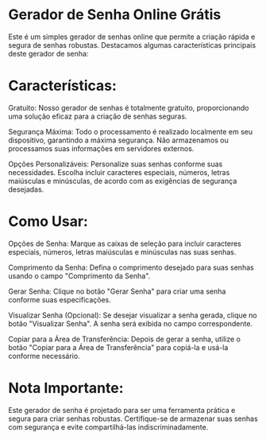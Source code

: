 # Gerador de Senha Online Grátis

Este é um simples gerador de senhas online que permite a criação rápida e segura de senhas robustas. Destacamos algumas características principais deste gerador de senha:

# Características:
Gratuito: Nosso gerador de senhas é totalmente gratuito, proporcionando uma solução eficaz para a criação de senhas seguras.

Segurança Máxima: Todo o processamento é realizado localmente em seu dispositivo, garantindo a máxima segurança. Não armazenamos ou processamos suas informações em servidores externos.

Opções Personalizáveis: Personalize suas senhas conforme suas necessidades. Escolha incluir caracteres especiais, números, letras maiúsculas e minúsculas, de acordo com as exigências de segurança desejadas.

# Como Usar:

Opções de Senha:
Marque as caixas de seleção para incluir caracteres especiais, números, letras maiúsculas e minúsculas nas suas senhas.

Comprimento da Senha:
Defina o comprimento desejado para suas senhas usando o campo "Comprimento da Senha".

Gerar Senha:
Clique no botão "Gerar Senha" para criar uma senha conforme suas especificações.

Visualizar Senha (Opcional):
Se desejar visualizar a senha gerada, clique no botão "Visualizar Senha". A senha será exibida no campo correspondente.

Copiar para a Área de Transferência:
Depois de gerar a senha, utilize o botão "Copiar para a Área de Transferência" para copiá-la e usá-la conforme necessário.

# Nota Importante:
Este gerador de senha é projetado para ser uma ferramenta prática e segura para criar senhas robustas. Certifique-se de armazenar suas senhas com segurança e evite compartilhá-las indiscriminadamente.